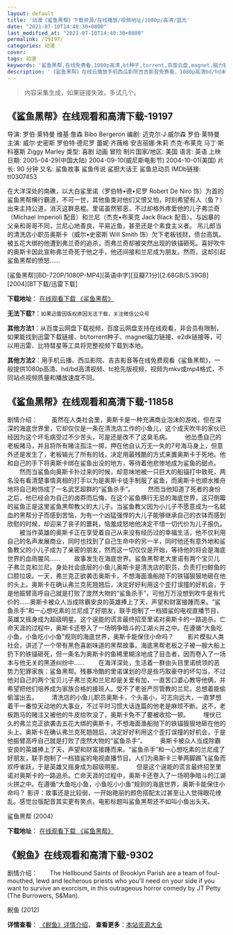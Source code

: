 ```yaml
---
layout: default
title: '动漫《鲨鱼黑帮》下载资源/在线播放/视频地址/1080p/高清/蓝光'
date: "2021-07-10T14:40:30+0800"
last_modified_at: "2021-07-10T14:40:30+0800"
permalink: /19197/
categories: 动漫
cover:
tags: 动漫
keywords: '鲨鱼黑帮,在线免费看,1080p高清,bt种子,torrent,百度云盘,magnet,磁力链,迅雷下载资源'
description: '《鲨鱼黑帮》在线云播放手机西瓜影院吉吉影音免费看，1080p高清bd/hd未删减完整版和tc抢先枪版，mkv/mp4格式，附带bt/torrent种子、magnet/磁力链、百度云盘、网盘资源迅雷下载链接'
---
```


>内容采集生成，如果链接失效，多试几个。


## 《鲨鱼黑帮》在线观看和高清下载-19197

导演: 罗伯·莱特曼 维基·詹森 Bibo Bergeron 编剧: 迈克尔·J·威尔森 罗伯·莱特曼 主演: 威尔·史密斯 罗伯特·德尼罗 蕾妮·齐薇格 安吉丽娜·朱莉 杰克·布莱克 马丁·斯科塞斯 Ziggy Marley 类型: 喜剧 动画 冒险 制片国家/地区: 美国 语言: 英语 上映日期: 2005-04-29(中国大陆) 2004-09-10(威尼斯电影节) 2004-10-01(美国) 片长: 90 分钟 又名: 鲨鱼故事 鲨鱼传说 鲨胆大话王 鲨鱼总动员 IMDb链接: tt0307453

在大洋深处的南礁，以大白鲨里诺（罗伯特•德•尼罗 Robert De Niro 饰）为首的鲨鱼黑帮横行霸道，不可一世，其他鱼类对他们又恨又怕，时刻希望有人（鱼？）出来主持公道，消灭这群恶棍。里诺虽然邪恶，不过却格外疼爱他的儿子弗兰奇（Michael Imperioli 配音）和兰尼（杰克•布莱克 Jack Black 配音）。与凶暴的父亲和哥哥不同，兰尼心地善良，平易近鱼，甚至还是个素食主义者。 吊儿郎当的清洗店小职员奥斯卡（威尔•史密斯 Will Smith 饰）欠下老板钱财，债台高筑。被五花大绑的他遭到弗兰奇的追杀，而弗兰奇却被突然出现的铁锚砸死。喜好吹牛的奥斯卡因此宣称弗兰奇死于他之手，他还间接和兰尼成为朋友。然而，这却引起鲨鱼黑帮的愤怒……


[鲨鱼黑帮][BD-720P/1080P-MP4][英语中字][豆瓣7.1分][2.68GB/5.39GB][2004][BT下载/迅雷下载]

**下载地址**： [在线观看下载 《鲨鱼黑帮》](https://www.btdx8.com/torrent/syhb_2004.html) 


**无法下载?**：`如果迅雷因版权原因无法下载，关注微信公众号 `

**其他方法1**：从百度云网盘下载视频，百度云网盘支持在线观看，非会员有限制，如果能找到迅雷下载链接、bt/torrent种子、magnet磁力链接、e2dk链接等，可以用迅雷、比特彗星等工具将完整视频下载到本地。

**其他方法2**：用手机云播、西瓜影院、吉吉影音等在线免费观看《鲨鱼黑帮》，一般提供1080p高清、hd/bd高清视频、tc抢先版视频，视频为mkv或mp4格式，不同站点视频质量和播放速度不同。


## 《鲨鱼黑帮》在线观看和高清下载-11858

剧情介绍： 　　虽然在人类社会里，奥斯卡是一种充满商业泡沫的游戏，但在深深的海底世界里，它却仅仅是一条在清洗店工作的小鱼儿，这个成天吹牛的家伙已经因为这个坏毛病受过不少苦头，可是还是改不了这臭毛病。 　　他怂恿自己的老板赌马，并且将所有赌注孤注一掷，押在他自认万无一失的7号海马身上，但意外还是发生了，老板输光了所有的钱，决定用最残酷的方式来置奥斯卡于死地。他和自己的手下将奥斯卡绑在鲨鱼出没的地方，等待着他悲惨地成为鲨鱼的甜点。 　　然而当鲨鱼向奥斯卡扑过来的时候，却意味地被一只巨大的船锚打中致死，两名没有看清楚事情真相的打手以为是奥斯卡徒手制服了鲨鱼，而奥斯卡也顺水推舟地将自己粉饰成了一名武艺超群的“鲨鱼杀手”。 　　然而当他知道了死者的身份之后，他已经会为自己的卤莽而后悔，在这个鲨鱼横行无忌的海底世界，这只倒霉的鲨鱼正是这里鲨鱼黑帮教父的大儿子。当鲨鱼教父因为小儿子不愿意成为一名弑血的黑帮分子而感到苦恼，为有一个凶猛强悍的大儿子能够继承自己的衣钵而感到欣慰的时候，却迎来了丧子的噩耗，恼羞成怒地他决定不惜一切代价为儿子报仇。 　　被当作英雄的奥斯卡正在享受着自己从来没有经历过的幸福生活，他不仅利用自己的名声发展商业，同时也找到了自己生命中的另一半，同时他还有意外地和鲨鱼教父的小儿子成为了亲密的朋友，然而这一切仅仅是开始，等待他的将会是海底世界的血雨腥风…… 　　故事发生在海底世界。鲨鱼黑帮老大里诺有两个宝贝儿子弗兰克和兰尼。身处社会底层的小鱼儿奥斯卡是清洗店的职员，负责打扫鲸鱼的口腔垃圾。一天，弗兰克正欲袭击奥斯卡，不想海面渔船抛下的铁锚狠狠地砸在他的头上。奥斯卡在确认弗兰克死翘翘后，决定好好利用这个歪打误撞的好机会，于是他振臂高呼自己就是打败了庞然大物的“鲨鱼杀手”，可他万万没想到吹牛是有代价的……奥斯卡被众人当成除霸安良的英雄捧上了天，声望和财富接踵而来。“鲨鱼杀手”和一心想吃素的兰尼成了好朋友，联手炮制了一档猎鲨的电视直播节目，英雄又摇身成为超级明星。这个逞能的谎言最终招至里诺对奥斯卡的一路追杀。亡命天涯的过程中，奥斯卡还卷入了一场明争暗斗的江湖火并之中。在遵循“大鱼吃小鱼，小鱼吃小小鱼”规则的海底世界，奥斯卡能保住小命吗？ 　　影片模拟人类社会，讲述了一个带有黑色喜剧味道的黑帮故事。海底黑帮老板之子被一艘大船上扔下的铁锚砸死，但一条名为奥斯卡的鱼稀里糊涂地成了目击者，因而卷入了一场本与他无关的黑道纠纷中…… 　　在海洋深处，生活着一群由头目里诺统领的恶势力犯罪家族：鲨鱼黑帮。残暴冷酷的里诺谋划的尽是些巧取豪夺的坏勾当，不过他对自己的两个宝贝儿子弗兰克和兰尼却是关爱有加，一直苦口婆心教导他俩，并希望把他们培养成为家族合格的接班人。受不了老爸严厉管教的兰尼，总想着能偷偷溜出去。 　　清洗店的小鱼儿职员奥斯卡，个头虽小，可志向远大，一直梦想着干一番惊天动地的大事业，不过平时习惯大话连篇的他老是麻烦不断。这不，老板跑马的赌注又被他的牛皮给吹没了，奥斯卡免不了要被收拾一顿。 　　埋伏已久的弗兰克正欲袭击五花大绑的奥斯卡，不想海面渔船抛下的铁锚狠狠地砸在他的头上。奥斯卡在确认弗兰克死翘翘后，决定好好利用这个歪打误撞的好机会，于是他振臂高呼自己就是打败了庞然大物的“鲨鱼杀手”。 　　奥斯卡被众人当成除霸安良的英雄捧上了天，声望和财富接踵而来。“鲨鱼杀手”和一心想吃素的兰尼成了好朋友，联手炮制了一档猎鲨的电视直播节目。人们为奥斯卡三拳两脚踢飞鲨鱼而欢呼雀跃，于是英雄又摇身成为超级明星。 　　但是这个逞能的谎言最终招至里诺对奥斯卡的一路追杀。亡命天涯的过程中，奥斯卡还卷入了一场明争暗斗的江湖火拼之中。在遵循“大鱼吃小鱼，小鱼吃小小鱼”规则的海底世界，奥斯卡能保住小命吗？ 影评：故事还是比较弱，一开始艳丽的颜色搭配太过甚至让人觉得眼花缭乱。感觉台版配音其实更有笑点。电影标题叫鲨鱼黑帮还不如叫小鱼出头天。


鲨鱼黑帮 (2004)

**下载地址**： [在线观看下载 《鲨鱼黑帮》](https://www.btbtdy.me/btdy/dy7410.html) 


## 《鲵鱼》在线观看和高清下载-9302

剧情介绍：　　The Hellbound Saints of Brooklyn Parish are a team of foul-mouthed, lewd and lecherous priests who you'll need on your side if you want to survive an exorcism, in this outrageous horror comedy by JT Petty (The Burrowers, S&Man).


鲵鱼 (2012)

**详情查看**： [《鲵鱼》详情介绍](/movie/9302/)， **查看更多**：[本站资源大全](/movie/t/all/)

